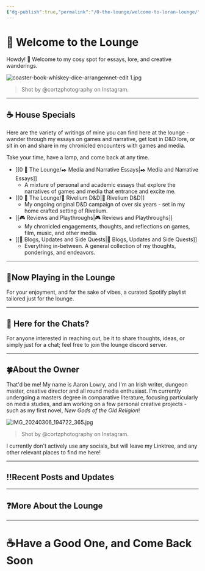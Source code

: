 ```yaml
---
{"dg-publish":true,"permalink":"/0-the-lounge/welcome-to-loran-lounge/","tags":["gardenEntry"],"created":"2025-05-30T15:12:28.147+02:00","updated":"2025-07-03T12:49:04.558+02:00"}
---
```


# 🥃 Welcome to the Lounge

Howdy! 👋 Welcome to my cosy spot for essays, lore, and creative wanderings.

![coaster-book-whiskey-dice-arrangemnet-edit 1.jpg](/img/user/99%20%F0%9F%93%A6%20The%20Back%20Store/Images/coaster-book-whiskey-dice-arrangemnet-edit%201.jpg)
> Shot by @cortzphotography on Instagram.
- - - - - 
## ☕ House Specials 

Here are the variety of writings of mine you can find here at the lounge - wander through my essays on games and narrative, get lost in D&D lore, or sit in on and share in my chronicled encounters with games and media.

Take your time, have a lamp, and come back at any time.

- [[0 🥃 The Lounge/✒️ Media and Narrative Essays\|✒️ Media and Narrative Essays]]
	- A mixture of personal and academic essays that explore the narratives of games and media that entrance and excite me.
- [[0 🥃 The Lounge/🎲 Rivelium D&D\|🎲 Rivelium D&D]]
	- My ongoing original D&D campaign of over six years - set in my home crafted setting of Rivelium.
- [[🎮 Reviews and Playthroughs\|🎮 Reviews and Playthroughs]]
	- My chronicled engagements, thoughts, and reflections on games, film, music, and other media.
- [[🥃 Blogs, Updates and Side Quests\|🥃 Blogs, Updates and Side Quests]]
	- Everything in-between. A general collection of my thoughts, ponderings, and endeavors.
- - - - 
## 🎷Now Playing in the Lounge

For your enjoyment, and for the sake of vibes, a curated Spotify playlist tailored just for the lounge.
- - - - 
## 💬 Here for the Chats?

For anyone interested in reaching out, be it to share thoughts, ideas, or simply just for a chat; feel free to join the lounge discord server.
- - - - 
## 🍀About the Owner

That'd be me! My name is Aaron Lowry, and I'm an Irish writer, dungeon master, creative director and all round media enthusiast. I'm currently undergoing a masters degree in comparative literature, focusing particularly on media studies, and am working on a few personal creative projects - such as my first novel, *New Gods of the Old Religion*!

![IMG_20240306_194722_365.jpg](/img/user/99%20%F0%9F%93%A6%20The%20Back%20Store/Images/IMG_20240306_194722_365.jpg)
> Shot by @cortzphotography on Instagram.

I currently don't actively use any socials, but will leave my Linktree, and any other relevant places to find me here!
- - - - 
## ‼️Recent Posts and Updates
- - - - 
## ❓More About the Lounge
- - - - 
# ☕Have a Good One, and Come Back Soon